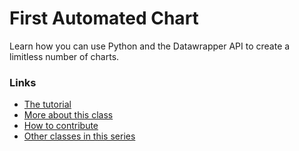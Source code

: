 # First Automated Chart

Learn how you can use Python and the Datawrapper API to create a limitless number of charts.

### Links

* [The tutorial](https://palewi.re/docs/first-automated-chart/)
* [More about this class](https://palewi.re/docs/first-automated-chart/#about-this-class)
* [How to contribute](https://github.com/palewire/first-automated-chart/blob/main/CONTRIBUTING.md)
* [Other classes in this series](https://palewi.re/docs/)
